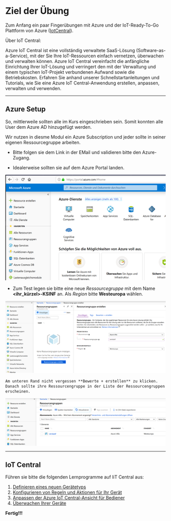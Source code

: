 # Ziel der Übung

Zum Anfang ein paar Fingerübungen mit Azure und der IoT-Ready-To-Go Plattform von Azure ([IotCentral](https://docs.microsoft.com/de-de/azure/iot-central/)).


Über IoT Central:

Azure IoT Central ist eine vollständig verwaltete SaaS-Lösung (Software-as-a-Service), mit der Sie Ihre IoT-Ressourcen einfach vernetzen, überwachen und verwalten können. Azure IoT Central vereinfacht die anfängliche Einrichtung Ihrer IoT-Lösung und verringert den mit der Verwaltung und einem typischen IoT-Projekt verbundenen Aufwand sowie die Betriebskosten. Erfahren Sie anhand unserer Schnellstartanleitungen und Tutorials, wie Sie eine Azure IoT Central-Anwendung erstellen, anpassen, verwalten und verwenden.

---

## Azure Setup

So, mittlerweile sollten alle im Kurs eingeschrieben sein. Somit konnten alle User dem Azure AD hinzugefügt werden.

Wir nutzen in diesme Modul ein Azure Subscription und jeder sollte in seiner eigenen Ressourcegruppe arbeiten.

- Bitte folgen sie dem Link in der EMail und validieren bitte den Azure-Zugang.

- Idealerweise sollten sie auf dem Azure Portal landen.

![Azure Portal](portal.png)

- Zum Test legen sie bitte eine neue _Ressourcegruppe_ mit dem Name **<ihr_kürzel>-KSINF** an. Als _Region_ bitte **Westeuropa** wählen.


 ![Ressourcegruppe anlegen](rg_anlegen.png)

    Am unteren Rand nicht vergessen **Bewerte + erstellen** zu klicken. Danach sollte ihre Ressourcengruppe in der Liste der Ressourcengruppen erscheinen.

![Resourcegruppe erstellt](rg_erstellt.png)

---

## IoT Central

Führen sie bitte die folgenden Lernprogramme auf IiT Central aus:

1. [Definieren eines neuen Gerätetyps](https://docs.microsoft.com/de-de/azure/iot-central/tutorial-define-device-type)
2. [Konfigurieren von Regeln und Aktionen für Ihr Gerät](https://docs.microsoft.com/de-de/azure/iot-central/tutorial-configure-rules)
3. [Anpassen der Azure IoT Central-Ansicht für Bediener](https://docs.microsoft.com/de-de/azure/iot-central/tutorial-customize-operator)
4. [Überwachen Ihrer Geräte](https://docs.microsoft.com/de-de/azure/iot-central/tutorial-monitor-devices)


**Fertig!!!**